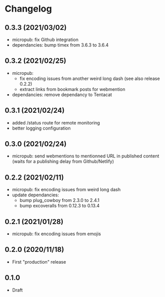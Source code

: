 # Changelog

## 0.3.3 (2021/03/02)
- micropub: fix Github integration
- dependancies: bump timex from 3.6.3 to 3.6.4

## 0.3.2 (2021/02/25)
- micropub: 
    - fix encoding issues from another weird long dash (see also release 0.2.2)
    - extract links from bookmark posts for webmention
- dependancies: remove dependancy to Tentacat

## 0.3.1 (2021/02/24)
- added /status route for remote monitoring
- better logging configuration

## 0.3.0 (2021/02/24)
- micropub: send webmentions to mentionned URL in published content (waits for a publishing delay from Github/Netlify)

## 0.2.2 (2021/02/11)
- micropub: fix encoding issues from weird long dash
- update dependancies:
    - bump plug_cowboy from 2.3.0 to 2.4.1
    - bump excoveralls from 0.12.3 to 0.13.4

## 0.2.1 (2021/01/28)
- micropub: fix encoding issues from emojis

## 0.2.0 (2020/11/18)
- First "production" release

## 0.1.0
- Draft 
